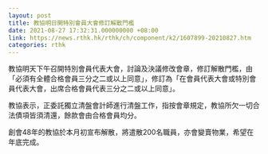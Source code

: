 ```yaml
---
layout: post
title: 教協明日開特別會員大會修訂解散門檻
date: 2021-08-27 17:32:31.000000000 +08:00
link: https://news.rthk.hk/rthk/ch/component/k2/1607899-20210827.htm
categories: rthk
---
```


教協明天下午召開特別會員代表大會，討論及決議修改會章，修訂解散門檻，由「必須有全體合格會員三分之二或以上同意」，修訂為「在會員代表大會或特別會員代表大會，出席合格會員代表三分之二或以上同意」。

教協表示，正委託獨立清盤會計師進行清盤工作，指按會章規定，教協所欠一切合法債項皆須清還，餘款會由合格會員均分。

創會48年的教協於本月初宣布解散，將遣散200名職員，亦會變賣物業，希望在年底完成。
